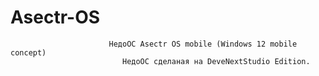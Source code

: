 # Asectr-OS
                          НедоОС Asectr OS mobile (Windows 12 mobile concept)
                             НедоОС сделаная на DeveNextStudio Edition.
